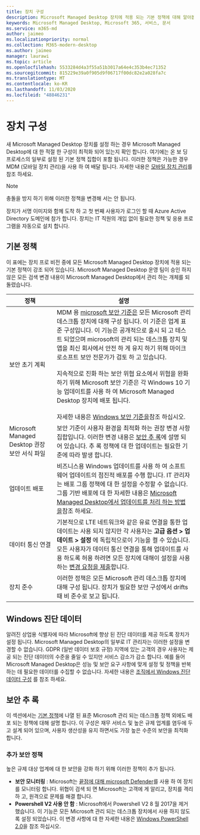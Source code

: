 ```yaml
---
title: 장치 구성
description: Microsoft Managed Desktop 장치에 적용 되는 기본 정책에 대해 알아봅니다.
keywords: Microsoft Managed Desktop, Microsoft 365, 서비스, 문서
ms.service: m365-md
author: jaimeo
ms.localizationpriority: normal
ms.collection: M365-modern-desktop
ms.author: jaimeo
manager: laurawi
ms.topic: article
ms.openlocfilehash: 5533284d4a3f55a51b3017a64e4c353b4ec71352
ms.sourcegitcommit: 815229e39a0f905d9f06717f00dc82e2a028fa7c
ms.translationtype: MT
ms.contentlocale: ko-KR
ms.lasthandoff: 11/03/2020
ms.locfileid: "48846231"
---
```

# <a name="device-configuration"></a>장치 구성


<!--This topic is the target for a "Learn more" link in the Enterprise Agreement (aka.ms/dev-config); do not delete.-->

<!-- Device configuration and Security Addendum-->

새 Microsoft Managed Desktop 장치를 설정 하는 경우 Microsoft Managed Desktop에 대 한 적절 한 구성이 최적화 되어 있는지 확인 합니다. 여기에는 온 보 딩 프로세스의 일부로 설정 된 기본 정책 집합이 포함 됩니다. 이러한 정책은 가능한 경우 MDM (모바일 장치 관리)을 사용 하 여 배달 됩니다. 자세한 내용은 [모바일 장치 관리](https://docs.microsoft.com/windows/client-management/mdm/)를 참조 하세요. 

>[!NOTE]
>충돌을 방지 하기 위해 이러한 정책을 변경해 서는 안 됩니다.

장치가 서명 이미지와 함께 도착 하 고 첫 번째 사용자가 로그인 할 때 Azure Active Directory 도메인에 참가 합니다. 장치는 IT 직원의 개입 없이 필요한 정책 및 응용 프로그램을 자동으로 설치 합니다.

## <a name="default-policies"></a>기본 정책

이 표에는 장치 프로 비전 중에 모든 Microsoft Managed Desktop 장치에 적용 되는 기본 정책이 강조 되어 있습니다. Microsoft Managed Desktop 운영 팀이 승인 하지 않은 모든 검색 변경 내용이 Microsoft Managed Desktop에서 관리 하는 개체를 되돌렸습니다.

정책 | 설명
--- | ---
보안 초기 계획 | MDM 용 [microsoft 보안 기준은](https://docs.microsoft.com/windows/device-security/windows-security-baselines) 모든 Microsoft 관리 데스크톱 장치에 대해 구성 됩니다. 이 기준은 업계 표준 구성입니다. 이 기능은 공개적으로 출시 되 고 테스트 되었으며 microsoft의 관리 되는 데스크톱 장치 및 앱을 최신 회사에서 안전 하 게 유지 하기 위해 마이크로소프트 보안 전문가가 검토 하 고 있습니다. <br><br>지속적으로 진화 하는 보안 위협 요소에서 위협을 완화 하기 위해 Microsoft 보안 기준은 각 Windows 10 기능 업데이트를 사용 하 여 Microsoft Managed Desktop 장치에 배포 됩니다.<br><br>자세한 내용은 [Windows 보안 기준을](https://docs.microsoft.com/windows/security/threat-protection/windows-security-baselines)참조 하십시오.
Microsoft Managed Desktop 권장 보안 서식 파일 | 보안 기준이 사용자 환경을 최적화 하는 권장 변경 사항 집합입니다.  이러한 변경 내용은 [보안 추 록](#security-addendum)에 설명 되어 있습니다. 추 록 정책에 대 한 업데이트는 필요한 기준에 따라 발생 합니다.  
업데이트 배포 | 비즈니스용 Windows 업데이트를 사용 하 여 소프트웨어 업데이트의 점진적 배포를 수행 합니다. IT 관리자는 배포 그룹 정책에 대 한 설정을 수정할 수 없습니다. 그룹 기반 배포에 대 한 자세한 내용은 [Microsoft Managed Desktop에서 업데이트를 처리 하는 방법을](updates.md)참조 하세요.
데이터 통신 연결 | 기본적으로 LTE 네트워크와 같은 유료 연결을 통한 업데이트는 사용 되지 않지만 각 사용자는 **고급 옵션 > 업데이트 > 설정** 에 독립적으로이 기능을 켤 수 있습니다. 모든 사용자가 데이터 통신 연결을 통해 업데이트를 사용 하도록 허용 하려면 모든 장치에 대해이 설정을 사용 하는 [변경 요청을 제출](../working-with-managed-desktop/admin-support.md)합니다.
| 장치 준수 | 이러한 정책은 모든 Microsoft 관리 데스크톱 장치에 대해 구성 됩니다. 장치가 필요한 보안 구성에서 drifts 때 비 준수로 보고 됩니다.

## <a name="windows-diagnostic-data"></a>Windows 진단 데이터

 알려진 상업용 식별자에 따라 Microsoft에 향상 된 진단 데이터를 제공 하도록 장치가 설정 됩니다. Microsoft Managed Desktop의 일부로 IT 관리자는 이러한 설정을 변경할 수 없습니다. GDPR (일반 데이터 보호 규정) 지역에 있는 고객의 경우 사용자는 제공 되는 진단 데이터의 수준을 줄일 수 있지만 서비스 감소가 감소 합니다. 예를 들어 Microsoft Managed Desktop은 성능 및 보안 요구 사항에 맞게 설정 및 정책을 반복 하는 데 필요한 데이터를 수집할 수 없습니다. 자세한 내용은 [조직에서 Windows 진단 데이터 구성](https://docs.microsoft.com/windows/privacy/configure-windows-diagnostic-data-in-your-organization#enhanced-level) 를 참조 하세요.

## <a name="security-addendum"></a>보안 추 록

 이 섹션에서는 [기본 정책](#default-policies)에 나열 된 표준 Microsoft 관리 되는 데스크톱 정책 외에도 배포 되는 정책에 대해 설명 합니다. 이 구성은 재무 서비스 및 높은 규제 업계를 염두에 두고 설계 되어 있으며, 사용자 생산성을 유지 하면서도 가장 높은 수준의 보안을 최적화 합니다.

 ### <a name="additional-security-policies"></a>추가 보안 정책

 높은 규제 대상 업계에 대 한 보안을 강화 하기 위해 이러한 정책이 추가 됩니다. 
 - **보안 모니터링** : Microsoft는 [끝점에 대해 microsoft Defender](https://docs.microsoft.com/windows/security/threat-protection/windows-defender-atp/windows-defender-advanced-threat-protection)를 사용 하 여 장치를 모니터링 합니다. 위협이 검색 되 면 Microsoft는 고객에 게 알리고, 장치를 격리 하 고, 원격으로 문제를 해결 합니다. 
 - **Powershell V2 사용 안 함** : Microsoft에서 Powershell V2 8 월 2017을 제거 했습니다. 이 기능은 모든 Microsoft 관리 되는 데스크톱 장치에서 사용 하지 않도록 설정 되었습니다. 이 변경 사항에 대 한 자세한 내용은 [Windows PowerShell 2.0](https://devblogs.microsoft.com/powershell/windows-powershell-2-0-deprecation/)을 참조 하십시오.
